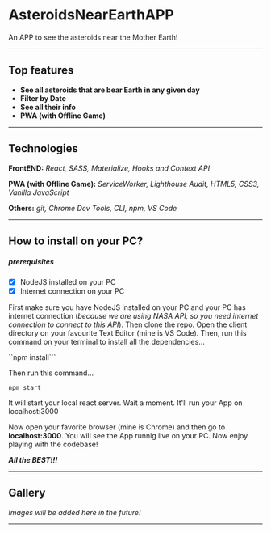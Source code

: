 # AsteroidsNearEarthAPP
An APP to see the asteroids near the Mother Earth!

***

## Top features
*  **See all asteroids that are bear Earth in any given day**
* **Filter by Date**
* **See all their info**
* **PWA (with Offline Game)**
* **




## Technologies
**FrontEND:** *React, SASS, Materialize, Hooks and Context API*

**PWA (with Offline Game):** *ServiceWorker, Lighthouse Audit, HTML5, CSS3, Vanilla JavaScript*


**Others:** *git, Chrome Dev Tools, CLI, npm, VS Code*
* **

## How to install on your PC?

##### prerequisites
- [x] NodeJS installed on your PC
- [x] Internet connection on your PC

First make sure you have NodeJS installed on your PC and your PC has internet connection (*because we are using NASA API, so you need internet connection to connect to this API*). Then clone the repo. Open the client directory on your favourite Text Editor (mine is VS Code). Then, run this command on your terminal to install all the dependencies...
  
``npm install```


Then run this command...

```npm start```

It will start your local react server. Wait a moment. It'll run your App on localhost:3000


Now open your favorite browser (mine is Chrome) and then go to **localhost:3000**. You will see the App runnig live on your PC. Now enjoy playing with the codebase!


***All the BEST!!!***
***

## Gallery

*Images will be added here in the future!*
***
